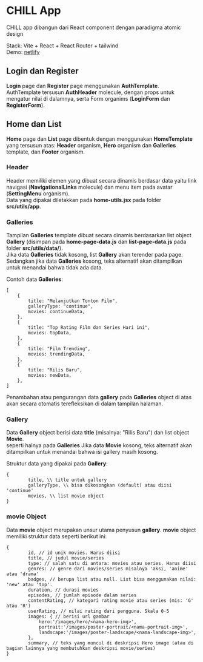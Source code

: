 # CHILL App

CHILL app dibangun dari React component dengan paradigma atomic design  

Stack: Vite + React + React Router + tailwind\
Demo: [netlify](https://fsd15-fe-int2.netlify.app/)

## Login dan Register

**Login** page dan **Register** page menggunakan **AuthTemplate**.\
AuthTemplate tersusun **AuthHeader** molecule, dengan props untuk mengatur nilai di dalamnya, serta Form organims (**LoginForm** dan **RegisterForm**).

## Home dan List

**Home** page dan **List** page dibentuk dengan menggunakan **HomeTemplate**
yang tersusun atas: **Header** organism, **Hero** organism dan **Galleries** template, dan **Footer** organism.

### Header

Header memiliki elemen yang dibuat secara dinamis berdasar data yaitu link navigasi (**NavigationalLinks** molecule) dan menu item pada avatar (**SettingMenu** organism).\
Data yang dipakai diletakkan pada **home-utils.jsx** pada folder **src/utils/app**.

### Galleries

Tampilan **Galleries** template dibuat secara dinamis berdasarkan list object **Gallery** (disimpan pada **home-page-data.js** dan **list-page-data.js** pada folder **src/utils/data/**).\
Jika data **Galleries** tidak kosong, list **Gallery** akan terender pada page. Sedangkan jika data **Galleries** kosong, teks alternatif akan ditampilkan untuk menandai bahwa tidak ada data.

Contoh data **Galleries**:
```
[
    {
        title: "Melanjutkan Tonton Film",
        galleryType: "continue",
        movies: continueData,
    },
    {
        title: "Top Rating Film dan Series Hari ini",
        movies: topData,
    },
    {
        title: "Film Trending",
        movies: trendingData,
    },
    {
        title: "Rilis Baru",
        movies: newData,
    },
]
```

Penambahan atau pengurangan data **gallery** pada **Galleries** object di atas akan secara otomatis terefleksikan di dalam tampilan halaman.

### Gallery

Data **Gallery** object berisi data **title** (misalnya: "Rilis Baru") dan list object **Movie**.\
seperti halnya pada **Galleries** Jika data **Movie** kosong, teks alternatif akan ditampilkan untuk menandai bahwa isi gallery masih kosong.  

Struktur data yang dipakai pada **Gallery**:
```
{
        title, \\ title untuk gallery
        galleryType, \\ bisa dikosongkan (default) atau diisi 'continue'
        movies, \\ list movie object
}
```

### movie Object

Data **movie** object merupakan unsur utama penyusun **gallery**. **movie** object memiliki struktur data seperti berikut ini:
```
{
        id, // id unik movies. Harus diisi
        title, // judul movie/series
        type: // salah satu di antara: movies atau series. Harus diisi
        genres: // genre dari movies/series misalnya 'aksi, 'anime' atau 'drama'
        badges, // berupa list atau null. List bisa menggunakan nilai: 'new' atau 'top'.
        duration, // durasi movies
        episodes, // jumlah episode dalam series
        contentRating, // kategori rating movie atau series (mis: 'G' atau 'R')
        userRating, // nilai rating dari pengguna. Skala 0-5
        images: { // berisi url gambar
            hero:'/images/hero/<nama-hero-img>',
            portrait:'/images/poster-portrait/<nama-portrait-img>',
            landscape:'/images/poster-landscape/<nama-landscape-img>',
        },
        summary, // teks yang muncul di deskripsi Hero image (atau di bagian lainnya yang membutuhkan deskripsi movie/series)
}
```

